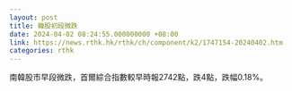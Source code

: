 ```yaml
---
layout: post
title: 韓股初段微跌
date: 2024-04-02 08:24:55.000000000 +08:00
link: https://news.rthk.hk/rthk/ch/component/k2/1747154-20240402.htm
categories: rthk
---
```


南韓股市早段微跌，首爾綜合指數較早時報2742點，跌4點，跌幅0.18%。
